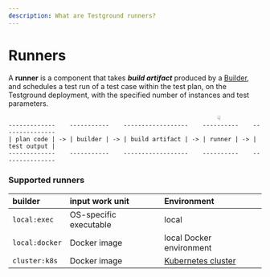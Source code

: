 ```yaml
---
description: What are Testground runners?
---
```


# Runners

A **runner** is a component that takes _**build artifact**_ produced by a [Builder](builders-1.md), and schedules a test run of a test case within the test plan, on the Testground deployment, with the specified number of instances and test parameters.

```text
                                                          ☟
-------------    -----------    ------------------    ----------    ---------------
| plan code | -> | builder | -> | build artifact | -> | runner | -> | test output |
-------------    -----------    ------------------    ----------    ---------------
```

### Supported runners

| builder | input work unit | Environment |
| :--- | :--- | :--- |
| `local:exec` | OS-specific executable | local |
| `local:docker` | Docker image | local Docker environment |
| `cluster:k8s` | Docker image | [Kubernetes cluster](../runner-library/cluster-k8s/how-to-create-a-kubernetes-cluster-for-testground.md) |




